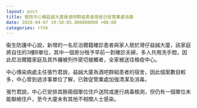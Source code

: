 ```yaml
---
layout: post
title: 衞防中心稱益誠大廈是酒吧群組患者宿舍已促管業處消毒
date: 2020-04-07 19:50:05.000000000 +08:00
categories: rthk
---
```


衞生防護中心說，新增的一名尼泊爾籍確診患者與家人居於灣仔益誠大廈，該家庭將自住的3樓B單位，其中一個房分租予早前一對確診夫婦，多人共用洗手間，因此尼泊爾籍家庭及其外傭被列作密切接觸者，全家被送往檢疫中心。

中心傳染病處主任張竹君說，益誠大廈為酒吧群組患者的宿舍，因此個案數目較多，中心曾到過涉事單位了解，已敦促管業處加強清潔及消毒。

張竹君說，中心已安排其餘兩個單位住戶送院或進行病毒檢測，但仍有一個單位未能聯絡住戶，至今大廈未有其他不相關人士感染。
